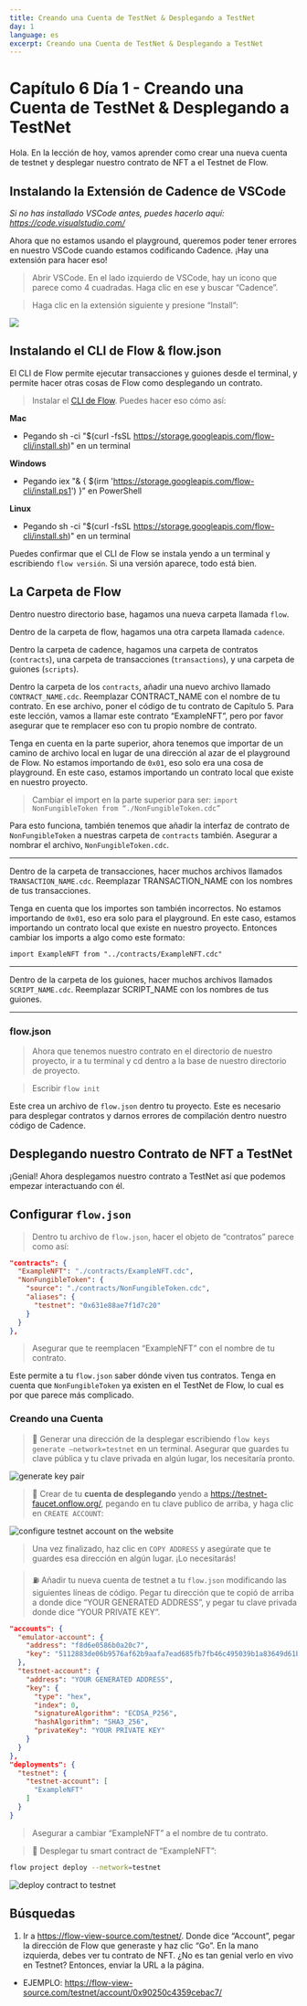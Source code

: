 ```yaml
---
title: Creando una Cuenta de TestNet & Desplegando a TestNet
day: 1
language: es
excerpt: Creando una Cuenta de TestNet & Desplegando a TestNet
---
```


# Capítulo 6 Día 1 - Creando una Cuenta de TestNet & Desplegando a TestNet

Hola. En la lección de hoy, vamos aprender como crear una nueva cuenta de testnet y desplegar nuestro contrato de NFT a el Testnet de Flow.

## Instalando la Extensión de Cadence de VSCode

_Si no has installado VSCode antes, puedes hacerlo aquí: https://code.visualstudio.com/_

Ahora que no estamos usando el playground, queremos poder tener errores en nuestro VSCode cuando estamos codificando Cadence. ¡Hay una extensión para hacer eso!

> Abrir VSCode. En el lado izquierdo de VSCode, hay un icono que parece como 4 cuadradas. Haga clic en ese y buscar “Cadence”.

> Haga clic en la extensión siguiente y presione “Install”:

<img src="/courses/beginner-cadence/cadence-vscode-extension.png" />

## Instalando el CLI de Flow & flow.json

El CLI de Flow permite ejecutar transacciones y guiones desde el terminal, y permite hacer otras cosas de Flow como desplegando un contrato.

> Instalar el [CLI de Flow](https://docs.onflow.org/flow-cli/install/). Puedes hacer eso cómo así:

**Mac**

- Pegando sh -ci "$(curl -fsSL https://storage.googleapis.com/flow-cli/install.sh)" en un terminal

**Windows**

- Pegando iex "& { $(irm 'https://storage.googleapis.com/flow-cli/install.ps1') }” en PowerShell

**Linux**

- Pegando sh -ci "$(curl -fsSL https://storage.googleapis.com/flow-cli/install.sh)" en un terminal

Puedes confirmar que el CLI de Flow se instala yendo a un terminal y escribiendo `flow versión`. Si una versión aparece, todo está bien.

## La Carpeta de Flow

Dentro nuestro directorio base, hagamos una nueva carpeta llamada `flow`.

Dentro de la carpeta de flow, hagamos una otra carpeta llamada `cadence`.

Dentro la carpeta de cadence, hagamos una carpeta de contratos (`contracts`), una carpeta de transacciones (`transactions`), y una carpeta de guiones (`scripts`).

Dentro la carpeta de los `contracts`, añadir una nuevo archivo llamado `CONTRACT_NAME.cdc`. Reemplazar CONTRACT_NAME con el nombre de tu contrato. En ese archivo, poner el código de tu contrato de Capítulo 5. Para este lección, vamos a llamar este contrato “ExampleNFT”, pero por favor asegurar que te remplacer eso con tu propio nombre de contrato.

Tenga en cuenta en la parte superior, ahora tenemos que importar de un camino de archivo local en lugar de una dirección al azar de el playground de Flow. No estamos importando de `0x01`, eso solo era una cosa de playground. En este caso, estamos importando un contrato local que existe en nuestro proyecto.

> Cambiar el import en la parte superior para ser: `import NonFungibleToken from “./NonFungibleToken.cdc”`

Para esto funciona, también tenemos que añadir la interfaz de contrato de `NonFungibleToken` a nuestras carpeta de `contracts` también. Asegurar a nombrar el archivo, `NonFungibleToken.cdc`.

---

Dentro de la carpeta de transacciones, hacer muchos archivos llamados `TRANSACTION_NAME.cdc`. Reemplazar TRANSACTION_NAME con los nombres de tus transacciones.

Tenga en cuenta que los importes son también incorrectos. No estamos importando de `0x01`, eso era solo para el playground. En este caso, estamos importando un contrato local que existe en nuestro proyecto. Entonces cambiar los imports a algo como este formato:

```cadence
import ExampleNFT from "../contracts/ExampleNFT.cdc"
```

---

Dentro de la carpeta de los guiones, hacer muchos archivos llamados `SCRIPT_NAME.cdc`. Reemplazar SCRIPT_NAME con los nombres de tus guiones.

---

### flow.json

> Ahora que tenemos nuestro contrato en el directorio de nuestro proyecto, ir a tu terminal y cd dentro a la base de nuestro directorio de proyecto.

> Escribir `flow init`

Este crea un archivo de `flow.json` dentro tu proyecto. Este es necesario para desplegar contratos y darnos errores de compilación dentro nuestro código de Cadence.

## Desplegando nuestro Contrato de NFT a TestNet

¡Genial! Ahora desplegamos nuestro contrato a TestNet así que podemos empezar interactuando con él.

## Configurar `flow.json`

> Dentro tu archivo de `flow.json`, hacer el objeto de “contratos” parece como así:

```json
"contracts": {
  "ExampleNFT": "./contracts/ExampleNFT.cdc",
  "NonFungibleToken": {
    "source": "./contracts/NonFungibleToken.cdc",
    "aliases": {
      "testnet": "0x631e88ae7f1d7c20"
    }
  }
},
```

> Asegurar que te reemplacen “ExampleNFT” con el nombre de tu contrato.

Este permite a tu `flow.json` saber dónde viven tus contratos. Tenga en cuenta que `NonFungibleToken` ya existen en el TestNet de Flow, lo cual es por que parece más complicado.

### Creando una Cuenta

> 🔐 Generar una dirección de la desplegar escribiendo `flow keys generate –network=testnet` en un terminal. Asegurar que guardes tu clave pública y tu clave privada en algún lugar, los necesitaría pronto.

<img src="https://i.imgur.com/HbF4C73.png" alt="generate key pair" />

> 👛 Crear de tu **cuenta de desplegando** yendo a https://testnet-faucet.onflow.org/, pegando en tu clave publico de arriba, y haga clic en `CREATE ACCOUNT`:

<img src="https://i.imgur.com/73OjT3K.png" alt="configure testnet account on the website" />

> Una vez finalizado, haz clic en `COPY ADDRESS` y asegúrate que te guardes esa dirección en algún lugar. ¡Lo necesitarás!

> ⛽️ Añadir tu nueva cuenta de testnet a tu `flow.json` modificando las siguientes líneas de código. Pegar tu dirección que te copió de arriba a donde dice “YOUR GENERATED ADDRESS”, y pegar tu clave privada donde dice “YOUR PRIVATE KEY”.

```json
"accounts": {
  "emulator-account": {
    "address": "f8d6e0586b0a20c7",
    "key": "5112883de06b9576af62b9aafa7ead685fb7fb46c495039b1a83649d61bff97c"
  },
  "testnet-account": {
    "address": "YOUR GENERATED ADDRESS",
    "key": {
      "type": "hex",
      "index": 0,
      "signatureAlgorithm": "ECDSA_P256",
      "hashAlgorithm": "SHA3_256",
      "privateKey": "YOUR PRIVATE KEY"
    }
  }
},
"deployments": {
  "testnet": {
    "testnet-account": [
      "ExampleNFT"
    ]
  }
}
```

> Asegurar a cambiar “ExampleNFT” a el nombre de tu contrato.

> 🚀 Desplegar tu smart contract de “ExampleNFT”:

```sh
flow project deploy --network=testnet
```

<img src="/courses/beginner-cadence/deploy-contract.png" alt="deploy contract to testnet" />

## Búsquedas

1. Ir a https://flow-view-source.com/testnet/. Donde dice “Account”, pegar la dirección de Flow que generaste y haz clic “Go”. En la mano izquierda, debes ver tu contrato de NFT. ¿No es tan genial verlo en vivo en Testnet? Entonces, enviar la URL a la página.

- EJEMPLO: https://flow-view-source.com/testnet/account/0x90250c4359cebac7/
